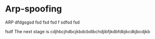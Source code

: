 # Arp-spoofing
ARP
dfdgsgsd
fsd
fsd
fsd
f
sdfsd
fsd

fsdf
The next stage is
cdjhbcjhdbcjkbdcbdibchdjibfjkdbfdbjkcdkjbcdjkb
